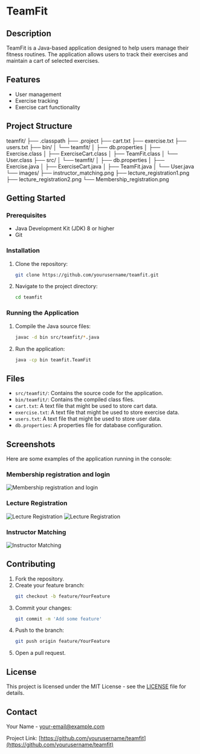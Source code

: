 # TeamFit

## Description
TeamFit is a Java-based application designed to help users manage their fitness routines. The application allows users to track their exercises and maintain a cart of selected exercises.

## Features
- User management
- Exercise tracking
- Exercise cart functionality

## Project Structure

teamfit/
├── .classpath
├── .project
├── cart.txt
├── exercise.txt
├── users.txt
├── bin/
│ └── teamfit/
│ ├── db.properties
│ ├── Exercise.class
│ ├── ExerciseCart.class
│ ├── TeamFit.class
│ └── User.class
├── src/
│ └── teamfit/
│ ├── db.properties
│ ├── Exercise.java
│ ├── ExerciseCart.java
│ ├── TeamFit.java
│ └── User.java
└── images/
├── instructor_matching.png
├── lecture_registration1.png
├── lecture_registration2.png
└── Membership_registration.png


## Getting Started

### Prerequisites
- Java Development Kit (JDK) 8 or higher
- Git

### Installation
1. Clone the repository:
    ```sh
    git clone https://github.com/yourusername/teamfit.git
    ```
2. Navigate to the project directory:
    ```sh
    cd teamfit
    ```

### Running the Application
1. Compile the Java source files:
    ```sh
    javac -d bin src/teamfit/*.java
    ```
2. Run the application:
    ```sh
    java -cp bin teamfit.TeamFit
    ```

## Files
- `src/teamfit/`: Contains the source code for the application.
- `bin/teamfit/`: Contains the compiled class files.
- `cart.txt`: A text file that might be used to store cart data.
- `exercise.txt`: A text file that might be used to store exercise data.
- `users.txt`: A text file that might be used to store user data.
- `db.properties`: A properties file for database configuration.

## Screenshots
Here are some examples of the application running in the console:

### Membership registration and login
![Membership registration and login](images/Membership_registration.png)

### Lecture Registration
![Lecture Registration](images/lecture_registration1.png)
![Lecture Registration](images/lecture_registration2.png)

### Instructor Matching
![Instructor Matching](images/instructor_matching.png)

## Contributing
1. Fork the repository.
2. Create your feature branch:
    ```sh
    git checkout -b feature/YourFeature
    ```
3. Commit your changes:
    ```sh
    git commit -m 'Add some feature'
    ```
4. Push to the branch:
    ```sh
    git push origin feature/YourFeature
    ```
5. Open a pull request.

## License
This project is licensed under the MIT License - see the [LICENSE](LICENSE) file for details.

## Contact
Your Name - [your-email@example.com](mailto:your-email@example.com)

Project Link: [https://github.com/yourusername/teamfit](https://github.com/yourusername/teamfit)

